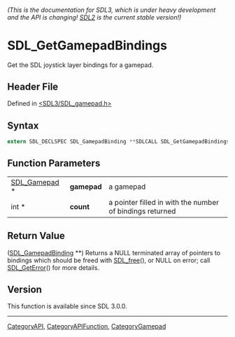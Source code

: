 ###### (This is the documentation for SDL3, which is under heavy development and the API is changing! [SDL2](https://wiki.libsdl.org/SDL2/) is the current stable version!)
# SDL_GetGamepadBindings

Get the SDL joystick layer bindings for a gamepad.

## Header File

Defined in [<SDL3/SDL_gamepad.h>](https://github.com/libsdl-org/SDL/blob/main/include/SDL3/SDL_gamepad.h)

## Syntax

```c
extern SDL_DECLSPEC SDL_GamepadBinding **SDLCALL SDL_GetGamepadBindings(SDL_Gamepad *gamepad, int *count);
```

## Function Parameters

|                              |             |                                                          |
| ---------------------------- | ----------- | -------------------------------------------------------- |
| [SDL_Gamepad](SDL_Gamepad) * | **gamepad** | a gamepad                                                |
| int *                        | **count**   | a pointer filled in with the number of bindings returned |

## Return Value

([SDL_GamepadBinding](SDL_GamepadBinding) **) Returns a NULL terminated
array of pointers to bindings which should be freed with
[SDL_free](SDL_free)(), or NULL on error; call
[SDL_GetError](SDL_GetError)() for more details.

## Version

This function is available since SDL 3.0.0.

----
[CategoryAPI](CategoryAPI), [CategoryAPIFunction](CategoryAPIFunction), [CategoryGamepad](CategoryGamepad)

